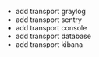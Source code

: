 - add transport graylog
- add transport sentry
- add transport console
- add transport database
- add transport kibana